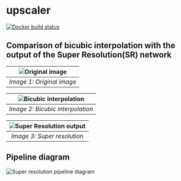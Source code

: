 # upscaler

[![Docker build status](https://img.shields.io/docker/cloud/build/floor10/upscaler.svg)](https://hub.docker.com/r/floor10/upscaler/builds)

## Comparison of bicubic interpolation with the output of the Super Resolution(SR) network

| ![Original image](https://user-images.githubusercontent.com/26468927/58763751-d0a34f00-8567-11e9-8e9a-c40c026bb8bb.png) |
| :--: |
| *Image 1: Original image* |

| ![Bicubic interpolation](https://user-images.githubusercontent.com/26468927/58763740-b1a4bd00-8567-11e9-91fa-850b1c56bfed.png) |
| :--: |
| *Image 2: Bicubic interpolation* |

| ![Super Resolution output](https://user-images.githubusercontent.com/26468927/58763742-b5384400-8567-11e9-90e3-e4e02923ea4d.png) |
| :--: |
| *Image 3: Super resolution* |

## Pipeline diagram

![Super resolution pipeline diagram](https://user-images.githubusercontent.com/26468927/58761835-08eb6300-8551-11e9-8434-fa47186593c2.png)
